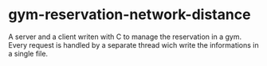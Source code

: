 # gym-reservation-network-distance
A server and a client writen with C to manage the reservation in a gym.
Every request is handled by a separate thread wich write the informations in a single file.

